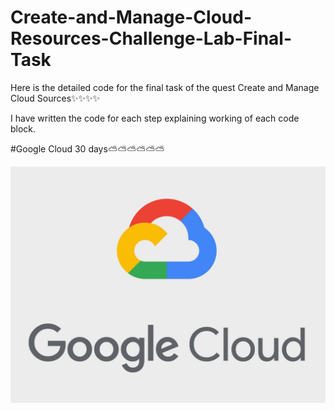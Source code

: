 # Create-and-Manage-Cloud-Resources-Challenge-Lab-Final-Task

Here is the detailed code for the final task of the quest Create and Manage Cloud Sources✨✨✨✨

I have written the code for each step explaining working of each code block.

#Google Cloud 30 days⛅⛅⛅⛅⛅⛅

![](Images/google-cloud.jpg)
